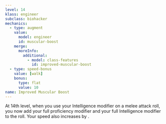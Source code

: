 ```yaml
---
level: 14
klass: engineer
subclass: biohacker
mechanics:
  - type: augment
    value:
      model: engineer
      id: muscular-boost
    merge:
      moreInfo:
        additional:
          - model: class-features
            id: improved-muscular-boost
  - type: speed-bonus
    value: [walk]
    bonus:
      type: flat
      value: 10
name: Improved Muscular Boost
---
```

At 14th level, when you use your Intelligence modifier on a melee attack roll, you now add your full proficiency
modifier and your full Intelligence modifier to the roll. Your speed also increases by <me-distance length="10" />.
